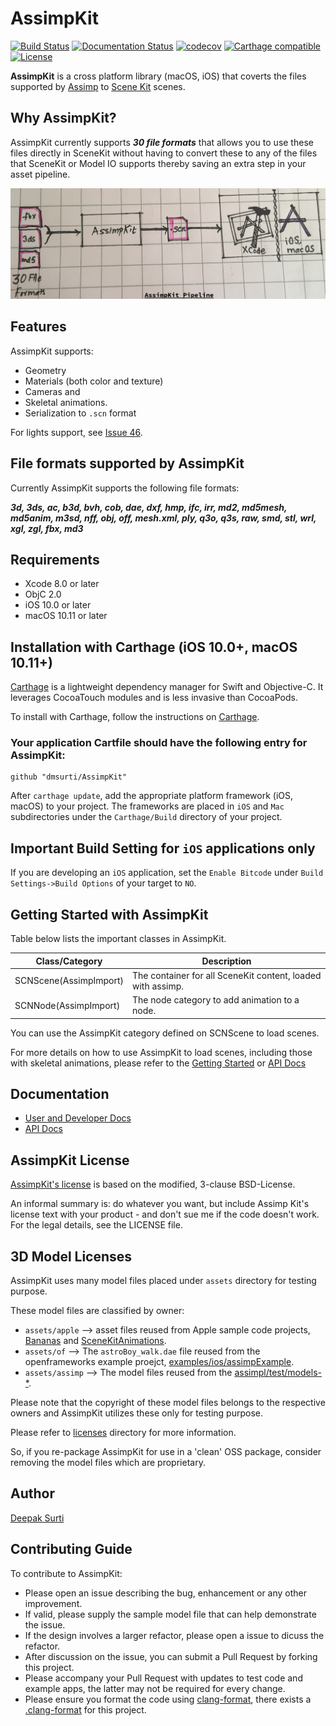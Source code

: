 AssimpKit
=========
[![Build
Status](https://travis-ci.org/dmsurti/AssimpKit.svg?branch=master)](https://travis-ci.org/dmsurti/AssimpKit)
[![Documentation Status](https://readthedocs.org/projects/assimpkit/badge/?version=latest)](http://assimpkit.readthedocs.io/en/latest/?badge=latest)
[![codecov](https://codecov.io/gh/dmsurti/AssimpKit/branch/master/graph/badge.svg)](https://codecov.io/gh/dmsurti/AssimpKit)
[![Carthage compatible](https://img.shields.io/badge/Carthage-compatible-4BC51D.svg?style=flat)](https://github.com/Carthage/Carthage)
[![License](https://img.shields.io/badge/License-BSD%203--Clause-blue.svg)](https://opensource.org/licenses/BSD-3-Clause)

**AssimpKit** is a cross platform library (macOS, iOS) that coverts the files supported by [Assimp](https://github.com/assimp/assimp) to [Scene Kit](https://developer.apple.com/reference/scenekit) scenes.

Why AssimpKit?
---

AssimpKit currently supports ***30 file formats*** that allows you to use these
files directly in SceneKit without having to convert these to any of the files
that SceneKit or Model IO supports thereby saving an extra step in your asset
pipeline.

![](docs/img/kit.png?raw=true)

Features
---

AssimpKit supports:
* Geometry
* Materials (both color and texture)
* Cameras and
* Skeletal animations.
* Serialization to `.scn` format

For lights support, see [Issue 46](https://github.com/dmsurti/AssimpKit/issues/46).

File formats supported by AssimpKit
---

Currently AssimpKit supports the following file formats:

***3d, 3ds, ac, b3d, bvh, cob, dae, dxf, hmp, ifc, irr, md2, md5mesh, md5anim,
m3sd, nff, obj, off, mesh.xml, ply, q3o, q3s, raw, smd, stl, wrl, xgl, zgl, fbx,
md3***

Requirements
---

- Xcode 8.0 or later
- ObjC 2.0
- iOS 10.0 or later
- macOS 10.11 or later

Installation with Carthage (iOS 10.0+, macOS 10.11+)
---

[Carthage](https://github.com/Carthage/Carthage) is a lightweight dependency
manager for Swift and Objective-C. It leverages CocoaTouch modules and is less
invasive than CocoaPods.

To install with Carthage, follow the instructions on
[Carthage](https://github.com/Carthage/Carthage).

### Your application Cartfile should have the following entry for AssimpKit:

```
github "dmsurti/AssimpKit"
```

After `carthage update`, add the appropriate platform framework (iOS, macOS) to
your project. The frameworks are placed in `iOS` and `Mac` subdirectories under
the `Carthage/Build` directory of your project.

Important Build Setting for `iOS` applications only
---

If you are developing an `iOS` application, set the `Enable Bitcode` under `Build Settings->Build Options` of your target to `NO`.

Getting Started with AssimpKit
---

Table below lists the important classes in AssimpKit.

Class/Category        | Description         
----------------------| ----------------- 
SCNScene(AssimpImport)| The container for all SceneKit content, loaded with assimp.
SCNNode(AssimpImport) | The node category to add animation to a node.

You can use the AssimpKit category defined on SCNScene to load scenes.

For more details on how to use AssimpKit to load scenes, including those with
skeletal animations, please refer to the [Getting
Started](http://assimpkit.readthedocs.io/en/latest/user/getting_started.html) or
[API Docs](https://dmsurti.github.io/AssimpKit/appledocs/html/index.html)

Documentation
---

* [User and Developer Docs](http://assimpkit.readthedocs.io/)
* [API Docs](https://dmsurti.github.io/AssimpKit/appledocs/html/index.html)

AssimpKit License
---

[AssimpKit's license](LICENSE.md) is based on the modified, 3-clause BSD-License.

An informal summary is: do whatever you want, but include Assimp Kit's license text with your product - and don't sue me if the code doesn't work. For the legal details, see the LICENSE file.

3D Model Licenses
---

AssimpKit uses many model files placed under `assets` directory for testing purpose.

These model files are classified by owner:
* `assets/apple` --> asset files reused from Apple sample code projects, [Bananas](https://github.com/master-nevi/WWDC-2014/tree/master/Bananas%20A%20simple%20SceneKit%20platforming%20game) and [SceneKitAnimations](https://developer.apple.com/library/content/samplecode/SceneKitAnimations/Introduction/Intro.html#//apple_ref/doc/uid/DTS40012569).
* `assets/of` --> The `astroBoy_walk.dae` file reused from the openframeworks example proejct, [examples/ios/assimpExample](https://github.com/openframeworks/openFrameworks/tree/master/examples/ios/assimpExample).
* `assets/assimp` --> The model files reused from the [assimpl/test/models-*](https://github.com/assimp/assimp/tree/master/test).

Please note that the copyright of these model files belongs to the respective owners and
AssimpKit utilizes these only for testing purpose.

Please refer to [licenses](licenses/) directory for more information.

So, if you re-package AssimpKit for use in a 'clean' OSS package, consider removing the model files which are proprietary.

Author
---

[Deepak Surti](https://github.com/dmsurti)

Contributing Guide
---

To contribute to AssimpKit:

* Please open an issue describing the bug, enhancement or any other improvement.
* If valid, please supply the sample model file that can help demonstrate the
  issue.
* If the design involves a larger refactor, please open a issue to dicuss the refactor.
* After discussion on the issue, you can submit a Pull Request by forking this
  project.
* Please accompany your Pull Request with updates to test code and example apps,
  the latter may not be required for every change.
* Please ensure you format the code using
  [clang-format](http://clang.llvm.org/docs/ClangFormat.html), there exists a
  [.clang-format](.clang-format) for this project.